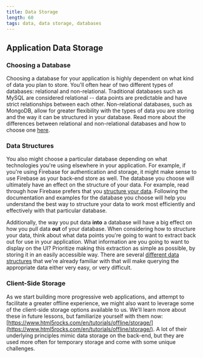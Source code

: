 ```yaml
---
title: Data Storage
length: 60
tags: data, data storage, databases
---
```


## Application Data Storage

### Choosing a Database
Choosing a database for your application is highly dependent on what kind of data you plan to store. You'll often hear of two different types of databases: relational and non-relational. Traditional databases such as MySQL are considered relational -- data points are predictable and have strict relationships between each other. Non-relational databases, such as MongoDB, allow for greater flexibility with the types of data you are storing and the way it can be structured in your database. Read more about the differences between relational and non-relational databases and how to choose one [here](https://www.pluralsight.com/blog/software-development/relational-non-relational-databases).

### Data Structures
You also might choose a particular database depending on what technologies you're using elsewhere in your application. For example, if you're using Firebase for authentication and storage, it might make sense to use Firebase as your back-end store as well. The database you choose will ultimately have an effect on the structure of your data. For example, read through how Firebase prefers that you [structure your data](https://firebase.google.com/docs/database/web/structure-data). Following the documentation and examples for the database you choose will help you understand the best way to structure your data to work most efficiently and effectively with that particular database.

Additionally, the way you put data **into** a database will have a big effect on how you pull data **out** of your database. When considering how to structure your data, think about what data points you're going to want to extract back out for use in your application. What information are you going to want to display on the UI? Prioritize making this extraction as simple as possible, by storing it in an easily accessible way. There are several [different data structures](https://www.youtube.com/watch?v=92S4zgXN17o&list=PL2_aWCzGMAwI3W_JlcBbtYTwiQSsOTa6P&index=2) that we're already familiar with that will make querying the appropriate data either very easy, or very difficult.

### Client-Side Storage
As we start building more progressive web applications, and attempt to facilitate a greater offline experience, we might also want to leverage some of the client-side storage options available to us. We'll learn more about these in future lessons, but familiarize yourself with them now: [https://www.html5rocks.com/en/tutorials/offline/storage/](https://www.html5rocks.com/en/tutorials/offline/storage/). A lot of their underlying principles mimic data storage on the back-end, but they are used more often for temporary storage and come with some unique challenges. 